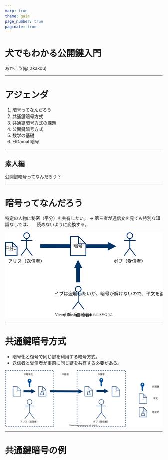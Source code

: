 ```yaml
---
marp: true
theme: gaia
page_number: true
paginate: true
---
```


<style>
img[alt~="center"] {
  display: block;
  margin: 0 auto;
}
</style>

<!--
_class: lead

-->

# 犬でもわかる公開鍵入門

あかこう(@\_akakou)

---

# アジェンダ

1. 暗号ってなんだろう
2. 共通鍵暗号方式
3. 共通鍵暗号方式の課題
4. 公開鍵暗号方式
5. 数学の基礎
6. ElGamal 暗号

---

<!--
_class: lead

-->

## 素人編

公開鍵暗号ってなんだろう？

---

# 暗号ってなんだろう

特定の人物に秘密（平分）を共有したい。
→ 第三者が通信文を見ても特別な知識なしでは、
　読めないように変換する。

![w:600px center](./img/1-crypto.svg)

---

# 共通鍵暗号方式

- 暗号化と復号で同じ鍵を利用する暗号方式。
- 送信者と受信者が事前に同じ鍵を共有する必要がある。

![w:950px center](./img/2-comkey.svg)

---

# 共通鍵暗号の例
